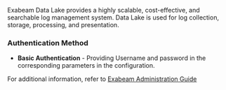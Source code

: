 Exabeam Data Lake provides a highly scalable, cost-effective, and searchable log management system. Data Lake is used for log collection, storage, processing, and presentation.

### Authentication Method
 - **Basic Authentication** - Providing Username and password in the corresponding   parameters in the configuration.

For additional information, refer to [Exabeam Administration Guide](https://docs.exabeam.com/en/data-lake/i40/data-lake-administration-guide/131779-exabeam-data-lake-architecture-overview.html)